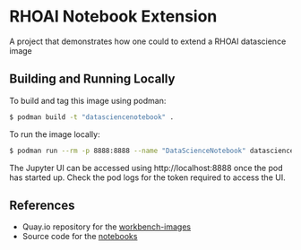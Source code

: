 # RHOAI Notebook Extension
A project that demonstrates how one could to extend a RHOAI datascience image

## Building and Running Locally

To build and tag this image using podman:
```sh
$ podman build -t "datasciencenotebook" . 
```

To run the image locally:
```sh
$ podman run --rm -p 8888:8888 --name "DataScienceNotebook" datasciencenotebook
```

The Jupyter UI can be accessed using http://localhost:8888 once the pod has started up. Check the pod logs for the token required to access the UI.

## References

* Quay.io repository for the [workbench-images](https://quay.io/repository/opendatahub/workbench-images?tab=tags)
* Source code for the [notebooks](https://github.com/opendatahub-io/notebooks)
